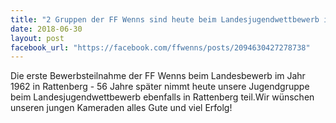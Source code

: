 ```yaml
---
title: "2 Gruppen der FF Wenns sind heute beim Landesjugendwettbewerb in Rattenberg vertreten"
date: 2018-06-30
layout: post
facebook_url: "https://facebook.com/ffwenns/posts/2094630427278738"
---
```


Die erste Bewerbsteilnahme der FF Wenns beim Landesbewerb im Jahr 1962 in Rattenberg - 56 Jahre später nimmt heute unsere Jugendgruppe beim Landesjugendwettbewerb ebenfalls in Rattenberg teil.Wir wünschen unseren jungen Kameraden alles Gute und viel Erfolg!